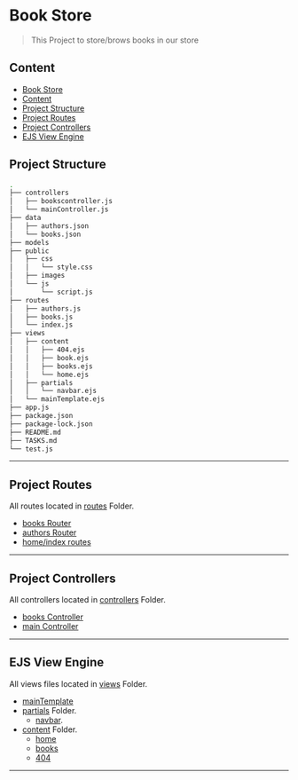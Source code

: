 # Book Store
> This Project to store/brows books in our store

## Content
  - [Book Store](#Book-Store)
  - [Content](#content)
  - [Project Structure](#project-structure)
  - [Project Routes](#project-routes)
  - [Project Controllers](#project-controllers)
  - [EJS View Engine](#ejs-view-engine)


## Project Structure
```bash
.
├── controllers
│   ├── bookscontroller.js
│   └── mainController.js
├── data
│   ├── authors.json
│   └── books.json
├── models
├── public
│   ├── css
│   │   └── style.css
│   ├── images
│   └── js
│       └── script.js
├── routes
│   ├── authors.js
│   ├── books.js
│   └── index.js
├── views
│   ├── content
│   │   ├── 404.ejs
│   │   ├── book.ejs
│   │   ├── books.ejs
│   │   └── home.ejs
│   ├── partials
│   │   └── navbar.ejs
│   └── mainTemplate.ejs
├── app.js
├── package.json
├── package-lock.json
├── README.md
├── TASKS.md
└── test.js

```

<hr>

## Project Routes
All routes located in [routes](./routes/) Folder.
- [books Router](./routes/books.js)
- [authors Router](./routes/authors.js)
- [home/index routes](./routes/index.js)

<hr>

## Project Controllers
All controllers located in [controllers](./controllers/) Folder.
- [books Controller](./controllers/bookscontroller.js)
- [main Controller](./controllers/mainController.js)


<hr>

## EJS View Engine
All views files located in [views](./views/) Folder.
- [mainTemplate](./views/mainTemplate.ejs)
- [partials](./views/partials/) Folder.
  - [navbar](./views/partials/navbar.ejs).
- [content](./views/content/) Folder.
  - [home](./views/content/home.ejs)
  - [books](./views/content/books.ejs)
  - [404](./views/content/404.ejs)

<hr>
